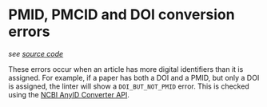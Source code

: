 # PMID, PMCID and DOI conversion errors
_see [source code](https://github.com/3top1a/biotools-linter/blob/main/linter/rules/publications.py)_

These errors occur when an article has more digital identifiers than it is assigned. For example, if a paper has both a DOI and a PMID, but only a DOI is assigned, the linter will show a `DOI_BUT_NOT_PMID` error.
This is checked using the [NCBI AnyID Converter API](https://www.ncbi.nlm.nih.gov/pmc/utils/idconv/v1.0/).
